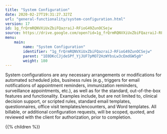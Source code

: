 ```yaml
---
title: "System Configuration"
date: 2020-02-27T19:31:27.327Z
url: "general-functionality/system-configuration.html"
version: 17
id: 1g_frQrmRQNVXiUxZbiFQazraiJ-RFioG49ZunOCSejw
source: https://drive.google.com/open?id=1g_frQrmRQNVXiUxZbiFQazraiJ-RFioG49ZunOCSejw
menu:
    main:
        name: "System Configuration"
        identifier: "1g_frQrmRQNVXiUxZbiFQazraiJ-RFioG49ZunOCSejw"
        parent: "1E0DKcCJjdeSPf_YjJUF7pMO72HzWYbsLw3cEmdGW5g0"
        weight: 180
---
```

System configurations are any necessary arrangements or modifications for automated scheduled jobs, business rules (e.g., triggers for email notifications of appointment reminders, immunization reminders, surveillance appointments, etc.), as well as for the standard, out-of-the-box features and functionality. Examples include, but are not limited to, clinical decision support, or scripted rules, standard email templates, questionnaires, office visit templates/encounters, and Word templates. All billable, or additional configuration requests, will be scoped, quoted, and reviewed with the client for authorization, prior to completion. 

{{% children %}}

